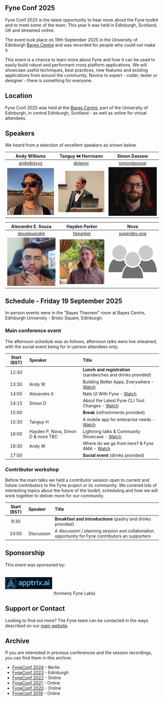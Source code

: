 ## Fyne Conf 2025

Fyne Conf 2025 is the latest opportunity to hear more about the Fyne toolkit and to meet some of the team.
This year it was held in Edinburgh, Scotland, UK and streamed online.

The event took place on 19th September 2025 in the University of Edinburgh [Bayes Centre](https://bayes-centre.ed.ac.uk) and was recorded for people who could not make it.

This event is a chance to learn more about Fyne and how it can be used to
easily build robust and performant cross platform applications.
We will showcase useful techniques, best practices, new features and existing applications from around the community.
Novice to expert - coder, tester or designer - there is something for everyone.

## Location

Fyne Conf 2025 was held at the [Bayes Centre](https://bayes-centre.ed.ac.uk), part of the University of Edinburgh, in central Edinburgh, Scotland - as well as online for virtual attendees.

## Speakers

We heard from a selection of excellent speakers as shown below.

| Andy Williams | Tanguy ⧓ Herrmann | Simon Dassow |
|:---:|:---:|:---:|
| [andydotxyz](https://twitter.com/andydotxyz) | [dolanor](https://github.com/dolanor) | [simondassow](https://masto.ai/@simondassow) |
| ![](/assets/img/andydotxyz.jpg) | <img src="/assets/img/dolanor.jpg" width="200" /> | ![](/assets/img/sdassow.jpg) |

| Alexandre E. Souza | Hayden Parker | Nova |
|:---:|:---:|:---:|
| [devalexandre](https://github.com/devalexandre) | [hkparker](https://github.com/hkparker) | [superdev.one](https://superdev.one)  |
| <img src="/assets/img/alexandre.jpg" width="200" /> | <img src="/assets/img/hkparker.png" width="200" /> | <img src="/assets/img/community.png" width="200" /> |

## Schedule - Friday 19 September 2025

In-person events were in the "Bayes Theorem" room at Bayes Centre, Edinburgh University - Bristo Square, Edinburgh.

### Main conference event

The afternoon schedule was as follows, afternoon talks were live streamed, with the social event being for in-person attendees only.

| Start (BST) | Speaker | Title |
|:---:|:---|:---|
| 12:30 | | **Lunch and registration** (sandwiches and drinks provided) |
| 13:30 | Andy W | Building Better Apps, Everywhere - [Watch](https://youtu.be/hGsp4JB3vFo) |
| 14:00 | Alexandre S | Nats UI With Fyne - [Watch](https://youtu.be/qjsb8wO0p-8) |
| 14:15 | Simon D | About the Latest Fyne CLI Tool Changes - [Watch](https://youtu.be/E4fDZtSBMpg) |
| 15:00 | | **Break** (refreshments provided) |
| 15:30 | Tanguy H | A mobile app for enterprise needs - [Watch](https://youtu.be/6ZFm9jJY8O4) |
| 16:00 | Hayden P, Nova, Simon D & more TBC | Lightning talks & Community Showcase - [Watch](https://youtu.be/wFoYu7923v8) |
| 16:30 | Andy W | Where do we go from here? & Fyne AMA - [Watch](https://youtu.be/WJeW-Q3lemM) |
| 17:00 | | **Social event** (drinks provided) |

### Contributor workshop

Before the main talks we held a contributor session open to current and future contributors to the Fyne project or its community.
We covered lots of interesting topics about the future of the toolkit, scheduling and how we will work together to deliver more for our community.


| Start (BST) | Speaker | Title |
|:---:|:---|:---|
| 9:30 | | **Breakfast and introductions** (pastry and drinks provided) |
| 10:00 | Discussion | A discussion / planning session and collaboration opportunity for Fyne contributors an supporters |


## Sponsorship

This event was sponsored by:

<a href="https://apptrix.ai" style="text-decoration: none" alt="Apptrix.ai" title="Apptrix.ai"><img src="assets/img/apptrix.png" style="padding: 14pt 0;" width="154" /></a> (formerly Fyne Labs)


## Support or Contact

Looking to find out more? The Fyne team can be contacted
in the ways described on our [main website](https://fyne.io/#contact).


## Archive

If you are interested in previous conferences and the session recordings, you can find them in this archive:

* [FyneConf 2024](/archive/2024) - Berlin
* [FyneConf 2023](/archive/2023) - Edinburgh
* [FyneConf 2022](/archive/2022) - Online
* [FyneConf 2021](/archive/2021) - Online
* [FyneConf 2020](/archive/2020) - Online
* [FyneConf 2019](/archive/2019) - Online
 
